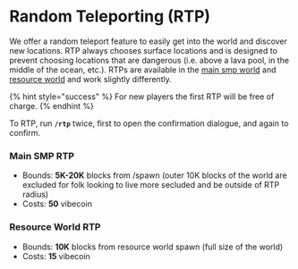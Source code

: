 # Random Teleporting (RTP)

We offer a random teleport feature to easily get into the world and discover new locations. RTP always chooses surface locations and is designed to prevent choosing locations that are dangerous (i.e. above a lava pool, in the middle of the ocean, etc.). RTPs are available in the [main smp world](broken-reference) and [resource world](resource-world.md) and work slightly differently.

{% hint style="success" %}
For new players the first RTP will be free of charge.
{% endhint %}

To RTP, run **`/rtp`** twice, first to open the confirmation dialogue, and again to confirm.

### Main SMP RTP

* Bounds: **5K-20K** blocks from /spawn (outer 10K blocks of the world are excluded for folk looking to live more secluded and be outside of RTP radius)
* Costs: **50** vibecoin

### **Resource World RTP**

* Bounds: **10K** blocks from resource world spawn (full size of the world)
* Costs: **15** vibecoin
